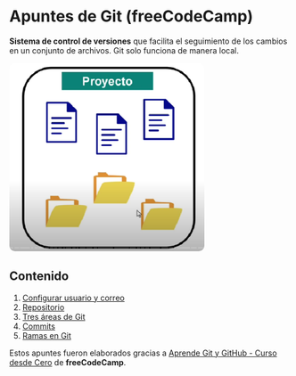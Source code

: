 # Apuntes de Git (freeCodeCamp)

**Sistema de control de versiones** que facilita el seguimiento de los cambios en un conjunto de archivos. Git solo funciona de manera local.

<img src='img/git/git.png' alt="git" width="350" style="border-radius: 10px;"> <br/>

## Contenido

1. [Configurar usuario y correo](curso-git/user-email.md)
2. [Repositorio](curso-git/repo.md)
3. [Tres áreas de Git](curso-git/areas.md)
4. [Commits](curso-git/commit.md)
5. [Ramas en Git](curso-git/branch.md)

Estos apuntes fueron elaborados gracias a [Aprende Git y GitHub - Curso desde Cero](https://www.youtube.com/watch?v=mBYSUUnMt9M) de **freeCodeCamp**.